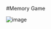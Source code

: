 #Memory Game

![image](https://user-images.githubusercontent.com/90143160/143766251-da268bbe-91b6-4c44-bec6-b03b30f5142a.png)

